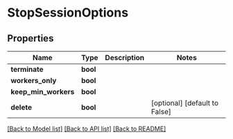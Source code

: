 # StopSessionOptions

## Properties
Name | Type | Description | Notes
------------ | ------------- | ------------- | -------------
**terminate** | **bool** |  | 
**workers_only** | **bool** |  | 
**keep_min_workers** | **bool** |  | 
**delete** | **bool** |  | [optional] [default to False]

[[Back to Model list]](../README.md#documentation-for-models) [[Back to API list]](../README.md#documentation-for-api-endpoints) [[Back to README]](../README.md)


